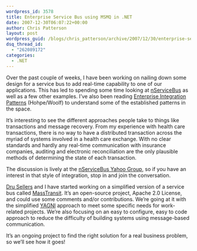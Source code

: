 ```yaml
---
wordpress_id: 3578
title: Enterprise Service Bus using MSMQ in .NET
date: 2007-12-30T06:07:22+00:00
author: Chris Patterson
layout: post
wordpress_guid: /blogs/chris_patterson/archive/2007/12/30/enterprise-service-bus-using-msmq-in-net.aspx
dsq_thread_id:
  - "262089172"
categories:
  - .NET
---
```

Over the past couple of weeks, I have been working on nailing down some design for a service bus to add real-time capability to one of our applications. This has led to spending some time looking at [nServiceBus](http://udidahan.weblogs.us/category/nservicebus) as well as a few other examples. I&#8217;ve also been reading [Enterprise Integration Patterns](http://www.amazon.com/Enterprise-Integration-Patterns-Designing-Addison-Wesley/dp/0321200683/ref=pd_bbs_sr_1?ie=UTF8&s=books&qid=1198998045&sr=8-1) (Hohpe/Woolf) to understand some of the established patterns in the space.

It&#8217;s interesting to see the different approaches people take to things like transactions and message recovery. From my experience with health care transactions, there is no way to have a distributed transaction across the myriad of systems involved in a health care exchange. With no clear standards and hardly any real-time communication with insurance companies, auditing and electronic reconciliation are the only plausible methods of determining the state of each transaction.

The discussion is lively at the [nServiceBus Yahoo Group](http://tech.groups.yahoo.com/group/nservicebus/), so if you have an interest in that style of integration, stop in and join the conversation.

[Dru Sellers](http://geekswithblogs.net/dsellers/Default.aspx) and I have started working on a simplified version of a service bus called [MassTransit](http://code.google.com/p/masstransit/). It&#8217;s an open-source project, Apache 2.0 License, and could use some comments and/or contributions. We&#8217;re going at it with the simplified [YAGNI](http://c2.com/xp/YouArentGonnaNeedIt.html) approach to meet some specific needs for work-related projects. We&#8217;re also focusing on an easy to configure, easy to code approach to reduce the difficulty of building systems using message-based communication.

It&#8217;s an ongoing project to find the right solution for a real business problem, so we&#8217;ll see how it goes!